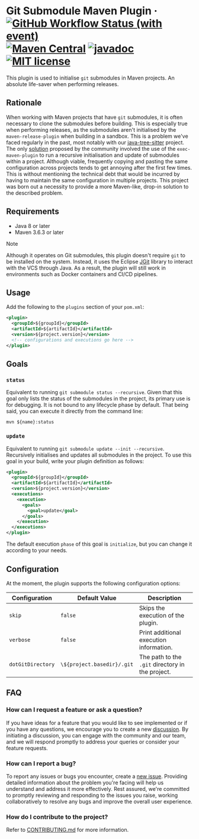 # Git Submodule Maven Plugin &middot; [![GitHub Workflow Status (with event)](https://img.shields.io/github/actions/workflow/status/seart-group/git-submodule-maven-plugin/deploy.yml)](https://github.com/seart-group/git-submodule-maven-plugin/actions/workflows/deploy.yml) [![Maven Central](https://img.shields.io/maven-central/v/ch.usi.si.seart/git-submodule-maven-plugin)](https://central.sonatype.com/artifact/ch.usi.si.seart/git-submodule-maven-plugin) [![javadoc](https://javadoc.io/badge2/ch.usi.si.seart/git-submodule-maven-plugin/javadoc.svg)](https://javadoc.io/doc/ch.usi.si.seart/git-submodule-maven-plugin) [![MIT license](https://img.shields.io/github/license/seart-group/git-submodule-maven-plugin)](https://github.com/seart-group/git-submodule-maven-plugin/blob/master/LICENSE)

This plugin is used to initialise `git` submodules in Maven projects. An absolute life-saver when performing releases.

## Rationale

When working with Maven projects that have `git` submodules, it is often necessary to clone the submodules before
building. This is especially true when performing releases, as the submodules aren't initialised by the
`maven-release-plugin` when building in a sandbox. This is a problem we've faced regularly in the past, most notably
with our [java-tree-sitter](https://github.com/seart-group/java-tree-sitter) project. The only
[solution](https://stackoverflow.com/q/6938142/17173324) proposed by the community involved the use of the
`exec-maven-plugin` to run a recursive initialisation and update of submodules within a project. Although viable,
frequently copying and pasting the same configuration across projects tends to get annoying after the first few times.
This is without mentioning the technical debt that would be incurred by having to maintain the same configuration in
multiple projects. This project was born out a necessity to provide a more Maven-like, drop-in solution to the described
problem.

## Requirements

* Java 8 or later
* Maven 3.6.3 or later

> [!NOTE]
> Although it operates on Git submodules, this plugin doesn't require `git` to be installed on the system. Instead, it
> uses the Eclipse [JGit](https://www.eclipse.org/jgit/) library to interact with the VCS through Java. As a result, the
> plugin will still work in environments such as Docker containers and CI/CD pipelines.

## Usage

Add the following to the `plugins` section of your `pom.xml`:

```xml
<plugin>
  <groupId>${groupId}</groupId>
  <artifactId>${artifactId}</artifactId>
  <version>${project.version}</version>
  <!-- configurations and executions go here -->  
</plugin>
```

## Goals

### `status`

Equivalent to running `git submodule status --recursive`. Given that this goal only lists the status of the submodules
in the project, its primary use is for debugging. It is not bound to any lifecycle phase by default. That being said,
you can execute it directly from the command line:

```shell
mvn ${name}:status
```

### `update`

Equivalent to running `git submodule update --init --recursive`. Recursively initialises and updates all submodules in
the project. To use this goal in your build, write your plugin definition as follows:

```xml
<plugin>
  <groupId>${groupId}</groupId>
  <artifactId>${artifactId}</artifactId>
  <version>${project.version}</version>
  <executions>
    <execution>
      <goals>
        <goal>update</goal>
      </goals>
    </execution>
  </executions>
</plugin>
```

The default execution `phase` of this goal is `initialize`, but you can change it according to your needs.

## Configuration

At the moment, the plugin supports the following configuration options:

| Configuration     | Default Value             | Description                                      |
|-------------------|---------------------------|--------------------------------------------------|
| `skip`            | `false`                   | Skips the execution of the plugin.               |
| `verbose`         | `false`                   | Print additional execution information.          |
| `dotGitDirectory` | `\${project.basedir}/.git` | The path to the `.git` directory in the project. |

## FAQ

### How can I request a feature or ask a question?

If you have ideas for a feature that you would like to see implemented or if you have any questions, we encourage you to
create a new [discussion](${url}/discussions). By initiating a discussion, you can engage with the community and our
team, and we will respond promptly to address your queries or consider your feature requests.

### How can I report a bug?

To report any issues or bugs you encounter, create a [new issue](${url}/issues). Providing detailed information about
the problem you're facing will help us understand and address it more effectively. Rest assured, we're committed to
promptly reviewing and responding to the issues you raise, working collaboratively to resolve any bugs and improve the
overall user experience.

### How do I contribute to the project?

Refer to [CONTRIBUTING.md](/CONTRIBUTING.md) for more information.
